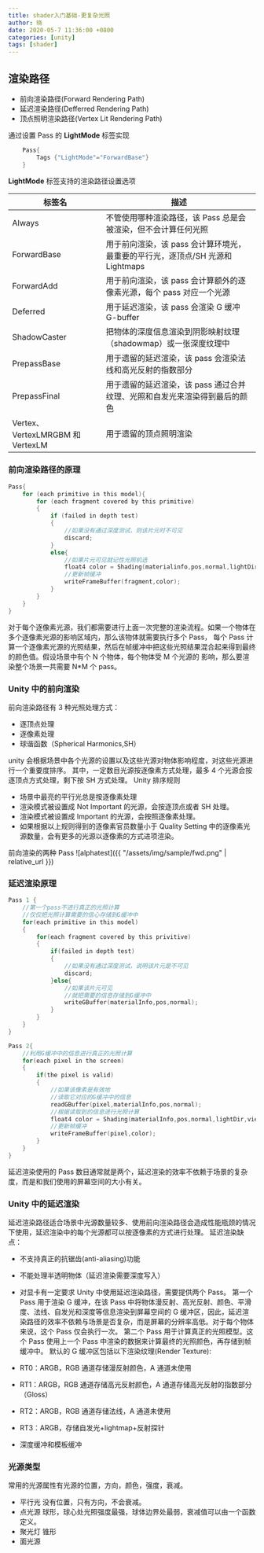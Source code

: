 ```yaml
---
title: shader入门基础-更复杂光照
author: 晓
date: 2020-05-7 11:36:00 +0800
categories: [unity]
tags: [shader]
---
```


## 渲染路径

- 前向渲染路径(Forward Rendering Path)
- 延迟渲染路径(Defferred Rendering Path)
- 顶点照明渲染路径(Vertex Lit Rendering Path)

通过设置 Pass 的 **LightMode** 标签实现

```c
    Pass{
        Tags {"LightMode"="ForwardBase"}
    }
```

**LightMode** 标签支持的渲染路径设置选项

| 标签名                           | 描述                                                                           |
| -------------------------------- | ------------------------------------------------------------------------------ |
| Always                           | 不管使用哪种渲染路径，该 Pass 总是会被渲染，但不会计算任何光照                 |
| ForwardBase                      | 用于前向渲染，该 pass 会计算环境光，最重要的平行光，逐顶点/SH 光源和 Lightmaps |
| ForwardAdd                       | 用于前向渲染，该 pass 会计算额外的逐像素光源，每个 pass 对应一个光源           |
| Deferred                         | 用于延迟渲染，该 pass 会渲染 G 缓冲 G-buffer                                   |
| ShadowCaster                     | 把物体的深度信息渲染到阴影映射纹理（shadowmap）或一张深度纹理中                |
| PrepassBase                      | 用于遗留的延迟渲染，该 pass 会渲染法线和高光反射的指数部分                     |
| PrepassFinal                     | 用于遗留的延迟渲染，该 pass 通过合并纹理、光照和自发光来渲染得到最后的颜色     |
| Vertex、VertexLMRGBM 和 VertexLM | 用于遗留的顶点照明渲染                                                         |

### 前向渲染路径的原理

```c
Pass{
    for (each primitive in this model){
        for (each fragment covered by this primitive)
        {
            if (failed in depth test)
            {
                //如果没有通过深度测试，则该片元时不可见
                discard;
            }
            else{
                //如果片元可见就记性光照机选
                float4 color = Shading(materialinfo,pos,normal,lightDir,viewDir);
                //更新帧缓冲
                writeFrameBuffer(fragment,color);
            }
        }
    }
}
```

对于每个逐像素光源，我们都需要进行上面一次完整的渲染流程。如果一个物体在多个逐像素光源的影响区域内，那么该物体就需要执行多个 Pass，
每个 Pass 计算一个逐像素光源的光照结果，然后在帧缓冲中把这些光照结果混合起来得到最终的颜色值。假设场景中有个 N 个物体，每个物体受 M 个光源的
影响，那么要渲染整个场景一共需要 N\*M 个 pass。

### Unity 中的前向渲染

前向渲染路径有 3 种光照处理方式：

- 逐顶点处理
- 逐像素处理
- 球谐函数（Spherical Harmonics,SH）

unity 会根据场景中各个光源的设置以及这些光源对物体影响程度，对这些光源进行一个重要度排序。
其中，一定数目光源按逐像素方式处理，最多 4 个光源会按逐顶点方式处理，剩下按 SH 方式处理。
Unity 排序规则

- 场景中最亮的平行光总是按逐像素处理
- 渲染模式被设置成 Not Important 的光源，会按逐顶点或者 SH 处理。
- 渲染模式被设置成 Important 的光源，会按照逐像素处理。
- 如果根据以上规则得到的逐像素官员数量小于 Quality Setting 中的逐像素光源数量，会有更多的光源以逐像素的方式进项渲染。

前向渲染的两种 Pass
![alphatest]({{ "/assets/img/sample/fwd.png" | relative_url }})

### 延迟渲染原理

```c
Pass 1 {
    //第一个pass不进行真正的光照计算
    //仅仅把光照计算需要的信心存储到G缓冲中
    for(each primitive in this model)
    {
        for(each fragment covered by this privitive)
        {
            if(failed in depth test)
            {
                //如果没有通过深度测试，说明该片元是不可见
                discard;
            }else{
                //如果该片元可见
                //就把需要的信息存储到G缓冲中
                writeGBuffer(materialInfo,pos,normal);
            }
        }
    }
}

Pass 2{
    //利用G缓冲中的信息进行真正的光照计算
    for(each pixel in the screen)
    {
        if(the pixel is valid)
        {
            //如果该像素是有效地
            //读取它对应的G缓冲中的信息
            readGBuffer(pixel,materialInfo,pos,normal);
            //根据读取到的信息进行光照计算
            float4 color = Shading(materialInfo,pos,normal,lightDir,viewDir);
            //更新帧缓冲
            writeFrameBuffer(pixel,color);
        }
    }
}
```

延迟渲染使用的 Pass 数目通常就是两个，延迟渲染的效率不依赖于场景的复杂度，而是和我们使用的屏幕空间的大小有关。

### Unity 中的延迟渲染

延迟渲染路径适合场景中光源数量较多、使用前向渲染路径会造成性能瓶颈的情况下使用，延迟渲染中的每个光源都可以按逐像素的方式进行处理。
延迟渲染缺点：

- 不支持真正的抗锯齿(anti-aliasing)功能
- 不能处理半透明物体（延迟渲染需要深度写入）
- 对显卡有一定要求
  Unity 中使用延迟渲染路径，需要提供两个 Pass。
  第一个 Pass 用于渲染 G 缓冲，在该 Pass 中将物体漫反射、高光反射、颜色、平滑度、法线、自发光和深度等信息渲染到屏幕空间的 G 缓冲区，因此，延迟渲染路径的效率不依赖与场景是否复杂，而是屏幕的分辨率高低。对于每个物体来说，这个 Pass 仅会执行一次。
  第二个 Pass 用于计算真正的光照模型。这个 Pass 使用上一个 Pass 中渲染的数据来计算最终的光照颜色，再存储到帧缓冲中。
  默认的 G 缓冲区包括以下渲染纹理(Render Texture):

- RT0：ARGB，RGB 通道存储漫反射颜色，A 通道未使用
- RT1：ARGB，RGB 通道存储高光反射颜色，A 通道存储高光反射的指数部分（Gloss）
- RT2：ARGB，RGB 通道存储法线，A 通道未使用
- RT3：ARGB，存储自发光+lightmap+反射探针
- 深度缓冲和模板缓冲

### 光源类型

常用的光源属性有光源的位置，方向，颜色，强度，衰减。

- 平行光 没有位置，只有方向，不会衰减。
- 点光源 球形，球心处光照强度最强，球体边界处最弱，衰减值可以由一个函数定义。
- 聚光灯 锥形
- 面光源
